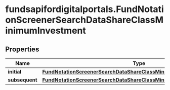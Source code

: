 # fundsapifordigitalportals.FundNotationScreenerSearchDataShareClassMinimumInvestment

## Properties

Name | Type | Description | Notes
------------ | ------------- | ------------- | -------------
**initial** | [**FundNotationScreenerSearchDataShareClassMinimumInvestmentInitial**](FundNotationScreenerSearchDataShareClassMinimumInvestmentInitial.md) |  | [optional] 
**subsequent** | [**FundNotationScreenerSearchDataShareClassMinimumInvestmentSubsequent**](FundNotationScreenerSearchDataShareClassMinimumInvestmentSubsequent.md) |  | [optional] 



